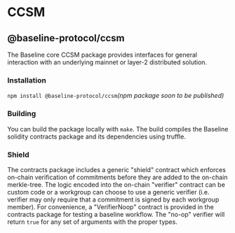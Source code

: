 # CCSM

## @baseline-protocol/ccsm

The Baseline core CCSM package provides interfaces for general interaction with an underlying mainnet or layer-2 distributed solution.

### Installation

`npm install @baseline-protocol/ccsm`_(npm package soon to be published)_

### Building

You can build the package locally with `make`. The build compiles the Baseline solidity contracts package and its dependencies using truffle.

### Shield

The contracts package includes a generic "shield" contract which enforces on-chain verification of commitments before they are added to the on-chain merkle-tree. The logic encoded into the on-chain "verifier" contract can be custom code or a workgroup can choose to use a generic verifier (i.e. verifier may only require that a commitment is signed by each workgroup member). For convenience, a "VerifierNoop" contract is provided in the contracts package for testing a baseline workflow. The "no-op" verifier will return `true` for any set of arguments with the proper types.
